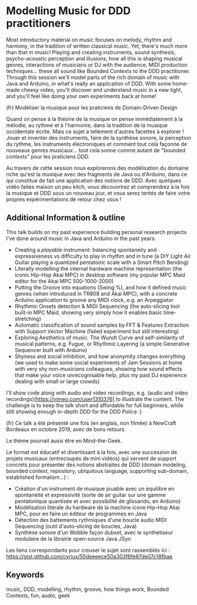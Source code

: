 # Modelling Music for DDD practitioners

Most introductory material on music focuses on melody, rhythm and harmony, in the tradition of written classical music. Yet, there's much more than that in music! Playing and creating instruments, sound synthesis, psycho-acoustic perception and illusions, how all this is shaping musical genres, interactions of musicians or DJ with the audience, MIDI production techniques... these all sound like Bounded Contexts to the DDD practitioner. 
Through this session we'll model parts of the rich domain of music with Java and Arduino, in what's really an application of DDD. With some home-made cheesy video, you'll discover and understand music in a new light, and you'll feel like doing your own experiments back at home! 

(fr)
Modéliser la musique pour les praticiens de Domain-Driven Design

Quand on pense à la théorie de la musique on pense immédiatement à la mélodie, au rythme et à l'harmonie, dans la tradition de la musique occidentale écrite. Mais ce sujet a tellement d'autres facettes à explorer ! Jouer et inventer des instruments, faire de la synthèse sonore, la perception du rythme, les instruments électroniques et comment tout cela façonne de nouveaux genres musicaux... tout cela sonne comme autant de "bounded contexts" pour les praticiens DDD.

Au travers de cette session nous explorerons des modélisation du domaine riche qu'est la musique avec des fragments de Java ou d'Arduino, dans ce qui constitue de fait une application des notions de DDD. Avec quelques vidéo faites maison un peu kitch, vous découvrirez et comprendrez à la fois la musique et DDD sous un nouveau jour, et vous serez tentés de faire votre propres expérimentations de retour chez vous !


## Additional Information & outline
This talk builds on my past experience building personal research projects I've done around music in Java and Arduino in the past years:

- Creating a *playable* instrument: balancing spontaneity and expressiveness vs difficulty to play in rhythm and in tune (a DIY Light Air Guitar playing a quantized pentatonic scale with a Smart Pitch Bending)
- Literally modelling the internal hardware machine representation (the iconic Hip-Hop Akai MPC) in desktop software (my popular MPC Maid editor for the Akai MPC 500-1000-2000)
- Putting the Groove into equations (Swing %), and how it defined music genres (when introduced in TR808 and Akai MPC), with a concrete Arduino application to groove any MIDI clock, e.g. an Arpeggiator
- Rhythmic Onsets detection & MIDI Sequencing (the auto-slicing tool built-in MPC Maid, showing very simply how it enables basic time-stretching)
- Automatic classification of sound samples by FFT &  Features Extraction with Support Vector Machine (failed experiment but still interesting) 
- Exploring Aesthetics of music: The Wundt Curve and self-similarity of musical patterns, e.g. Fugue, or Rhythmic Layering (a simple Generative Sequencer built with Arduino)
- Shyness and social inhibition, and how anonymity changes everything (we used to make some social experiments of Jam Sessions at home with very shy  non-musicians colleagues, showing how sound effects that make your voice unrecognisable help, plus my past DJ experience dealing with small or large crowds)

I'll show code along with audio and video recordings, e.g. (audio and video recordings)[https://vimeo.com/user1310376] to illustrate the content. The challenge is to keep the talk short and affordable for full beginners, while still showing enough in-depth DDD for the DDD Police :)

(fr)
Ce talk a été présenté une fois (en anglais, non filmée) à NewCraft Bordeaux en octobre 2019, avec de bons retours.

Le thème pourrait aussi être en Mind-the-Geek.

Le format est éducatif et divertissant à la fois, avec une succession de projets musicaux (entrecoupés de mini vidéos) qui servent de support concrets pour présenter des notions abstraites de DDD (domain modeling, bounded context, repository, ubiquitous language, supporting sub-domain, established formalism...) :

- Création d'un instrument de musique jouable avec un équilibre en spontanéité et expressivité (sorte de air guitar sur une gamme pentatonique quantisée et avec possibilité de glissando, en Arduino)
- Modélisation litérale du hardware de la machine icone Hip-Hop Akai MPC, pour en faire un éditeur de programmes en Java
- Détection des battements rythmiques d'une boucle audio MIDI Sequencing (outil d'auto-slicing de boucles, Java)
- Synthèse sonore d'un Wobble façon dubset, avec le synthétiseur modulaire de la librairie open-source Java JSyn

Les liens correspondants pour creuser le sujet sont rassemblés ici : https://gist.github.com/cyriux/55deeeece50a303f6fe87de07c18fbae

## Keywords
music, DDD, modelling, rhythm, groove, how things work, Bounded Contexts, fun, audio, geek
